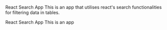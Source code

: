 React Search App
This is an app that utilises react's search functionalities for filtering data in tables.

React Search App
This is an app
